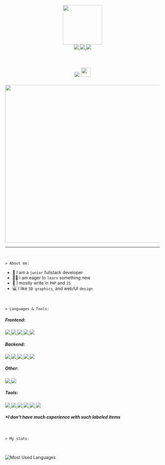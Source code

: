 <div align="center">
  <img src="https://user-images.githubusercontent.com/61974579/162792523-42de3aa4-6380-4337-98ff-744bbd3a0210.png" width="128px" />
</div>

<div align=center>
  <a href="https://www.linkedin.com/in/maciej-gawrysiak">
    <img src="https://img.shields.io/badge/LinkedIn-blue?logo=linkedin&logoColor=white&style=for-the-badge" />
  </a>
  <a href="mailto:gawrysiak.maciej@pm.me">
    <img src="https://img.shields.io/badge/EMAIL-red?logo=protonmail&logoColor=white&style=for-the-badge" />
  </a>
  <a href="https://www.t.me/MASSHUU">
    <img src="https://img.shields.io/badge/TELEGRAM-blue?logo=telegram&logoColor=white&style=for-the-badge" />
  </a>
</div>

<br />

<h1 align=center>
  <img src="https://readme-typing-svg.herokuapp.com?font=Poppins&size=24&color=FFFFFF&center=true&vCenter=true&width=135&height=35&lines=Hello+There!" />
  <img src="https://media.giphy.com/media/hvRJCLFzcasrR4ia7z/giphy.gif" width="30px"/>
</h1>

<div align="center">
  <img src="https://user-images.githubusercontent.com/61974579/162798220-de003301-338b-4496-a123-127e948f9cb3.png" width="512px" />
</div>

<hr />
<br />

```text
> About me:
```

- :school: I am a `junior` fullstack developer
- :student: I am eager to `learn` something new
- 🔭 I mostly write in `PHP` and `JS`
- :computer: I like `3D graphics`, and web/UI `design`

<br />

```text
> Languages & Tools:
```

<div>
  <h5>Frontend:</h5>
  <a href="https://www.linkedin.com/in/maciej-gawrysiak">
    <img src="https://img.shields.io/badge/HTML5-blue?logoColor=white&style=for-the-badge" />
  </a>
  <a href="mailto:gawrysiak.maciej@pm.me">
    <img src="https://img.shields.io/badge/CSS/SCSS-red?logoColor=white&style=for-the-badge" />
  </a>
  <a href="https://www.t.me/MASSHUU">
    <img src="https://img.shields.io/badge/JavaScript-blue?logoColor=white&style=for-the-badge" />
  </a>
  <a href="mailto:gawrysiak.maciej@pm.me">
    <img src="https://img.shields.io/badge/jQuery-red?logoColor=white&style=for-the-badge" />
  </a>
  <a href="https://www.t.me/MASSHUU">
    <img src="https://img.shields.io/badge/Vue.js*-blue?logoColor=white&style=for-the-badge" />
  </a>
</div>

<div>
  <h5>Backend:</h5>
  <a href="https://www.linkedin.com/in/maciej-gawrysiak">
    <img src="https://img.shields.io/badge/PHP-blue?logoColor=white&style=for-the-badge" />
  </a>
  <a href="mailto:gawrysiak.maciej@pm.me">
    <img src="https://img.shields.io/badge/Laravel-red?logoColor=white&style=for-the-badge" />
  </a>
  <a href="https://www.t.me/MASSHUU">
    <img src="https://img.shields.io/badge/SQL-blue?logoColor=white&style=for-the-badge" />
  </a>
  <a href="mailto:gawrysiak.maciej@pm.me">
    <img src="https://img.shields.io/badge/MariaDB-red?logoColor=white&style=for-the-badge" />
  </a>
  <a href="https://www.t.me/MASSHUU">
    <img src="https://img.shields.io/badge/React*/ReactNative*-blue?logoColor=white&style=for-the-badge" />
  </a>
</div>

<div>
  <h5>Other:</h5>
  <a href="https://www.linkedin.com/in/maciej-gawrysiak">
    <img src="https://img.shields.io/badge/Python-blue?logoColor=white&style=for-the-badge" />
  </a>
  <a href="mailto:gawrysiak.maciej@pm.me">
    <img src="https://img.shields.io/badge/C++-red?logoColor=white&style=for-the-badge" />
  </a>
</div>

<div>
  <h5>Tools:</h5>
  <a href="https://www.linkedin.com/in/maciej-gawrysiak">
    <img src="https://img.shields.io/badge/Composer/NPM-blue?logoColor=white&style=for-the-badge" />
  </a>
  <a href="mailto:gawrysiak.maciej@pm.me">
    <img src="https://img.shields.io/badge/GitHub-red?logoColor=white&style=for-the-badge" />
  </a>
  <a href="https://www.t.me/MASSHUU">
    <img src="https://img.shields.io/badge/Photoshop-blue?logoColor=white&style=for-the-badge" />
  </a>
  <a href="mailto:gawrysiak.maciej@pm.me">
    <img src="https://img.shields.io/badge/Figma-red?logoColor=white&style=for-the-badge" />
  </a>
  <a href="https://www.t.me/MASSHUU">
    <img src="https://img.shields.io/badge/Blender-blue?logoColor=white&style=for-the-badge" />
  </a>
  <a href="mailto:gawrysiak.maciej@pm.me">
    <img src="https://img.shields.io/badge/DaVinci Resolve-red?logoColor=white&style=for-the-badge" />
  </a>
</div>

##### \*I don't have much experience with such labeled items

<br />

```text
> My stats:
```

<br />

![Most Used Languages](https://github-readme-stats.vercel.app/api/top-langs/?username=MASSHUU12&theme=radical)
